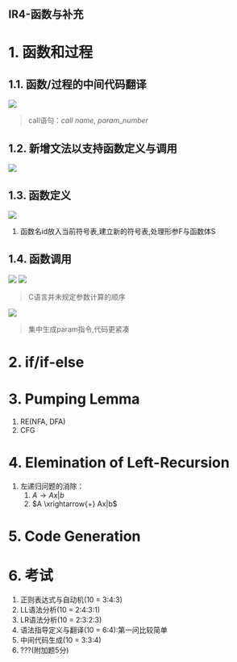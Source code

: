 IR4-函数与补充
---

# 1. 函数和过程

## 1.1. 函数/过程的中间代码翻译
![](https://spricoder.oss-cn-shanghai.aliyuncs.com/2020-Compilation-Principle/img/lec5/62.png)

> call语句：$call\ name,\ param\_number$

## 1.2. 新增文法以支持函数定义与调用
![](https://spricoder.oss-cn-shanghai.aliyuncs.com/2020-Compilation-Principle/img/lec5/63.png)

## 1.3. 函数定义
![](https://spricoder.oss-cn-shanghai.aliyuncs.com/2020-Compilation-Principle/img/lec5/64.png)

1. 函数名id放入当前符号表,建立新的符号表,处理形参F与函数体S

## 1.4. 函数调用
![](https://spricoder.oss-cn-shanghai.aliyuncs.com/2020-Compilation-Principle/img/lec5/65.png)
![](https://spricoder.oss-cn-shanghai.aliyuncs.com/2020-Compilation-Principle/img/lec5/66.png)

> C语言并未规定参数计算的顺序

![](https://spricoder.oss-cn-shanghai.aliyuncs.com/2020-Compilation-Principle/img/lec5/67.png)

> 集中生成param指令,代码更紧凑

# 2. if/if-else

# 3. Pumping Lemma
1. RE(NFA, DFA)
2. CFG

# 4. Elemination of Left-Recursion
1. 左递归问题的消除：
   1. $A \rightarrow Ax | b$
   2. $A \xrightarrow{+} Ax|b$

# 5. Code Generation

# 6. 考试
1. 正则表达式与自动机(10 = 3:4:3)
2. LL语法分析(10 = 2:4:3:1)
3. LR语法分析(10 = 2:3:2:3)
4. 语法指导定义与翻译(10 = 6:4):第一问比较简单
5. 中间代码生成(10 = 3:3:4)
6. ???(附加题5分)